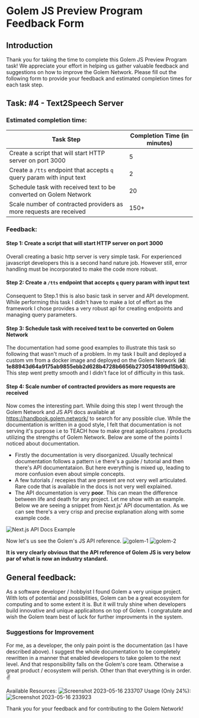 # Golem JS Preview Program Feedback Form

## Introduction
Thank you for taking the time to complete this Golem JS Preview Program task! 
We appreciate your effort in helping us gather valuable feedback and suggestions on how to improve the Golem Network. 
Please fill out the following form to provide your feedback and estimated completion times for each task step.

## Task: #4 - Text2Speech Server

### Estimated completion time:
| Task Step                                                             | Completion Time (in minutes) |
|-----------------------------------------------------------------------|------------------------------|
| Create a script that will start HTTP server on port 3000              |             5                |
| Create a `/tts` endpoint that accepts `q` query param with input text |             2                |
| Schedule task with received text to be converted on Golem Network     |             20               |
| Scale number of contracted providers as more requests are received    |             150+               |

### Feedback:

#### Step 1: Create a script that will start HTTP server on port 3000

Overall creating a basic http server is very simple task. For experienced javascript developers this is a second hand nature job. However still, error handling must be incorporated to make the code more robust.

#### Step 2: Create a `/tts` endpoint that accepts `q` query param with input text

Consequent to Step.1 this is also basic task in server and API development. While performing this task I didn't have to make a lot of effort as the framework I chose provides a very robust api for creating endpoints and managing query parameters.

#### Step 3: Schedule task with received text to be converted on Golem Network

The documentation had some good examples to illustrate this task so following that wasn't much of a problem. In my task I built and deployed a custom vm from a docker image and deployed on the Golem Network (**id: 1e88943d64a9175ab9855ebb2d628b4728b6656b2730541899d15b63**). This step went pretty smooth and I didn't face lot of difficulty in this task.

#### Step 4: Scale number of contracted providers as more requests are received
Now comes the interesting part. While doing this step I went through the Golem Network and JS API docs available at https://handbook.golem.network/ to search for any possible clue. While the documentation is written in a good style, I felt that documentation is not serving it's purpose i.e to TEACH how to make great applicaitons / products utilizing the strengths of Golem Network. Below are some of the points I noticed about documentation.
  *  Firstly the documentation is very disorganized. Usually technical documentation follows a pattern i.e there's a guide / tutorial and then there's API documentataion. But here everything is mixed up, leading to more confusion even about simple concepts.
  *  A few tutorials / recepies that are present are not very well articulated. Rare code that is available in the docs is not very well explained.
  *  The API documentation is very **poor**. This can mean the difference between life and death for any project. Let me show with an example. Below we are seeing a snippet from Next.js' API documentation. As we can see there's a very crisp and precise explanation along with some example code.
  
![Next.js API Docs Example](https://github.com/lightify97/golem-js-preview-program/assets/16276964/4aa5453a-7bbc-4fba-b285-844a5fa70a61)
                                       
   Now let's us see the Golem's JS API reference.
   ![golem-1](https://github.com/lightify97/golem-js-preview-program/assets/16276964/c113ab6e-403c-4b04-869f-10395dbbde38)
![golem-2](https://github.com/lightify97/golem-js-preview-program/assets/16276964/136f02ef-46d7-4367-bb2b-8bd94ffa5900)


**It is very clearly obvious that the API reference of Golem JS is very below par of what is now an industry standard.**

## General feedback:

As a software developer / hobbyist I found Golem a very unique project. With lots of potential and possibilities, Golem can be a great ecosystem for computing and to some extent it is. But it will truly shine when developers build innovative and unique applicaitons on top of Golem. I congratulate and wish the Golem team best of luck for further improvments in the system.


### Suggestions for Improvement
For me, as a developer, the only pain point is the documentation (as I have described above). I suggest the whole documentation to be completely rewritten in a manner that enabled developers to take golem to the next level. And that responsibility falls on the Golem's core team. Otherwise a great product / ecosystem will perish. Other than that everything is in order. ✌️

Available Resources:
![Screenshot 2023-05-16 233707](https://github.com/lightify97/golem-js-preview-program/assets/16276964/ac72f991-3ec6-43d6-8698-c69e4539a657)
Usage (Only 24%):
![Screenshot 2023-05-16 233923](https://github.com/lightify97/golem-js-preview-program/assets/16276964/7dd177cc-7e92-408b-837d-f0498541d40e)


Thank you for your feedback and for contributing to the Golem Network!
